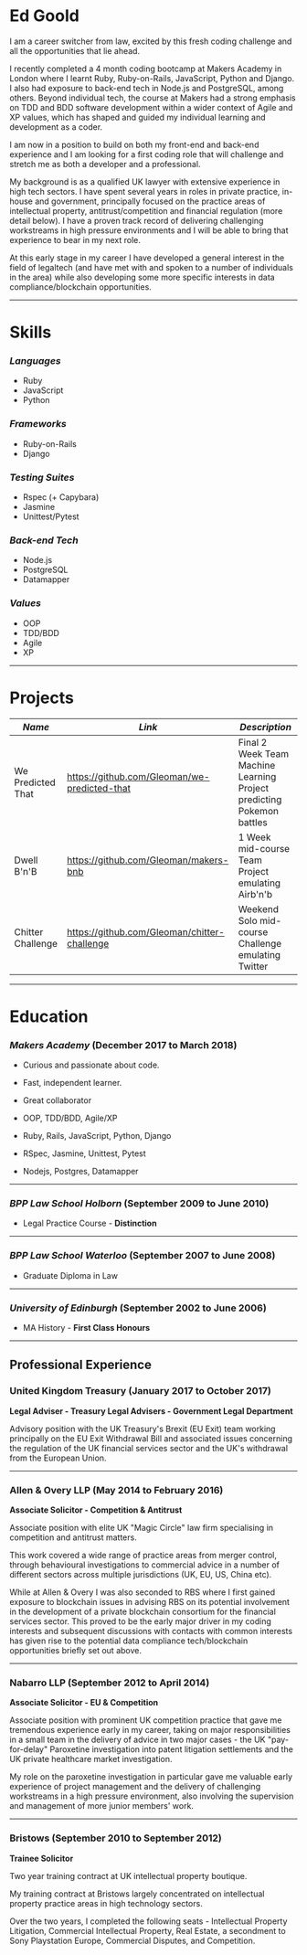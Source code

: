 # **Ed Goold**

I am a career switcher from law, excited by this fresh coding challenge and all the opportunities that lie ahead.

I recently completed a 4 month coding bootcamp at Makers Academy in London where I learnt Ruby, Ruby-on-Rails, JavaScript, Python and Django.  I also had exposure to back-end tech in Node.js and PostgreSQL, among others.  Beyond individual tech, the course at Makers had a strong emphasis on TDD and BDD software development within a wider context of Agile and XP values, which has shaped and guided my individual learning and development as a coder.

I am now in a position to build on both my front-end and back-end experience and I am looking for a first coding role that will challenge and stretch me as both a developer and a professional.  

My background is as a qualified UK lawyer with extensive experience in high tech sectors.  I have spent several years in roles in private practice, in-house and government, principally focused on the practice areas of intellectual property, antitrust/competition and financial regulation (more detail below).  I have a proven track record of delivering challenging workstreams in high pressure environments and I will be able to bring that experience to bear in my next role.

At this early stage in my career I have developed a general interest in the field of legaltech (and have met with and spoken to a number of individuals in the area) while also developing some more specific interests in data compliance/blockchain opportunities.

---


# **Skills**

### **_Languages_**

  - Ruby
  - JavaScript
  - Python
  
### **_Frameworks_**

  - Ruby-on-Rails
  - Django

### **_Testing Suites_**

  - Rspec (+ Capybara)
  - Jasmine
  - Unittest/Pytest

### **_Back-end Tech_**

  - Node.js
  - PostgreSQL
  - Datamapper

### **_Values_**

  - OOP
  - TDD/BDD
  - Agile
  - XP

---


# **Projects**

|**_Name_**|**_Link_**|**_Description_**|
|----------|----------|-----------------|
|We Predicted That|https://github.com/Gleoman/we-predicted-that |Final 2 Week Team Machine Learning Project predicting Pokemon battles|
|Dwell B'n'B|https://github.com/Gleoman/makers-bnb| 1 Week mid-course Team Project emulating Airb'n'b|
|Chitter Challenge|https://github.com/Gleoman/chitter-challenge| Weekend Solo mid-course Challenge emulating Twitter|

---


# **Education**

### **_Makers Academy_** (December 2017 to March 2018)

- Curious and passionate about code. 

- Fast, independent learner.

- Great collaborator

- OOP, TDD/BDD, Agile/XP

- Ruby, Rails, JavaScript, Python, Django

- RSpec, Jasmine, Unittest, Pytest

- Nodejs, Postgres, Datamapper

---


### **_BPP Law School Holborn_** (September 2009 to June 2010)

- Legal Practice Course - **Distinction**

---


### **_BPP Law School Waterloo_** (September 2007 to June 2008)

- Graduate Diploma in Law

---


### **_University of Edinburgh_** (September 2002 to June 2006)

- MA History - **First Class Honours**

---


## **Professional Experience**

### **United Kingdom Treasury (January 2017 to October 2017)**

**Legal Adviser - Treasury Legal Advisers - Government Legal Department**

Advisory position with the UK Treasury's Brexit (EU Exit) team working principally on the EU Exit Withdrawal Bill and associated issues concerning the regulation of the UK financial services sector and the UK's withdrawal from the European Union.

---


### **Allen & Overy LLP (May 2014 to February 2016)**

**Associate Solicitor - Competition & Antitrust**

Associate position with elite UK "Magic Circle" law firm specialising in competition and antitrust matters.

This work covered a wide range of practice areas from merger control, through behavioural investigations to commercial advice in a number of different sectors across multiple jurisdictions (UK, EU, US, China etc).

While at Allen & Overy I was also seconded to RBS where I first gained exposure to blockchain issues in advising RBS on its potential involvement in the development of a private blockchain consortium for the financial services sector.  This proved to be the early major driver in my coding interests and subsequent discussions with contacts with common interests has given rise to the potential data compliance tech/blockchain opportunities briefly set out above.

---


### **Nabarro LLP (September 2012 to April 2014)**

**Associate Solicitor - EU & Competition**

Associate position with prominent UK competition practice that gave me tremendous experience early in my career, taking on major responsibilities in a small team in the delivery of advice in two major cases - the UK "pay-for-delay" Paroxetine investigation into patent litigation settlements and the UK private healthcare market investigation.

My role on the paroxetine investigation in particular gave me valuable early experience of project management and the delivery of challenging workstreams in a high pressure environment, also involving the supervision and management of more junior members' work.

---


### **Bristows (September 2010 to September 2012)**

**Trainee Solicitor**

Two year training contract at UK intellectual property boutique.

My training contract at Bristows largely concentrated on intellectual property practice areas in high technology sectors.

Over the two years, I completed the following seats - Intellectual Property Litigation, Commercial Intellectual Property, Real Estate, a secondment to Sony Playstation Europe, Commercial Disputes, and Competition.
